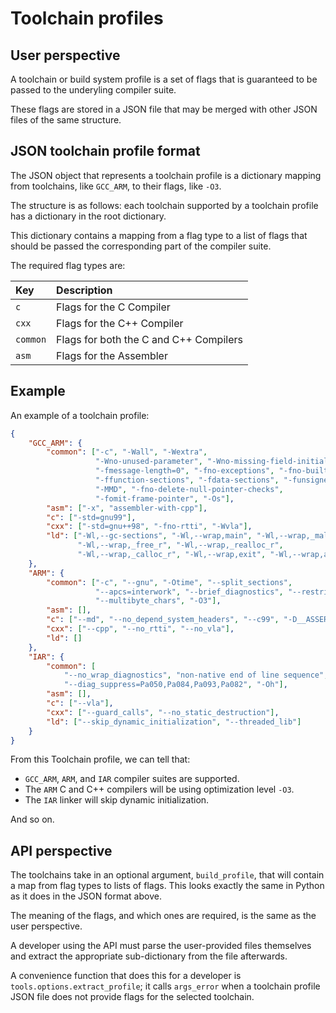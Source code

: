 # Toolchain profiles

## User perspective

A toolchain or build system profile is a set of flags that is guaranteed to be passed to the underyling compiler suite.

These flags are stored in a JSON file that may be merged with other JSON files of the same structure.

## JSON toolchain profile format

The JSON object that represents a toolchain profile is a dictionary mapping from toolchains, like `GCC_ARM`, to their flags, like `-O3`.

The structure is as follows: each toolchain supported by a toolchain profile has a dictionary in the root dictionary. 

This dictionary contains a mapping from a flag type to a list of flags that should be passed the corresponding part of the compiler suite.

The required flag types are:

| Key      | Description                           |
|:---------|:--------------------------------------|
| `c`      | Flags for the C Compiler              |
| `cxx`    | Flags for the C++ Compiler            |
| `common` | Flags for both the C and C++ Compilers|
| `asm`    | Flags for the Assembler               |

## Example

An example of a toolchain profile:

```json
{
    "GCC_ARM": {
        "common": ["-c", "-Wall", "-Wextra",
                   "-Wno-unused-parameter", "-Wno-missing-field-initializers",
                   "-fmessage-length=0", "-fno-exceptions", "-fno-builtin",
                   "-ffunction-sections", "-fdata-sections", "-funsigned-char",
                   "-MMD", "-fno-delete-null-pointer-checks",
                   "-fomit-frame-pointer", "-Os"],
        "asm": ["-x", "assembler-with-cpp"],
        "c": ["-std=gnu99"],
        "cxx": ["-std=gnu++98", "-fno-rtti", "-Wvla"],
        "ld": ["-Wl,--gc-sections", "-Wl,--wrap,main", "-Wl,--wrap,_malloc_r",
               "-Wl,--wrap,_free_r", "-Wl,--wrap,_realloc_r",
               "-Wl,--wrap,_calloc_r", "-Wl,--wrap,exit", "-Wl,--wrap,atexit"]
    },
    "ARM": {
        "common": ["-c", "--gnu", "-Otime", "--split_sections",
                   "--apcs=interwork", "--brief_diagnostics", "--restrict",
                   "--multibyte_chars", "-O3"],
        "asm": [],
        "c": ["--md", "--no_depend_system_headers", "--c99", "-D__ASSERT_MSG"],
        "cxx": ["--cpp", "--no_rtti", "--no_vla"],
        "ld": []
    },
    "IAR": {
        "common": [
            "--no_wrap_diagnostics", "non-native end of line sequence", "-e",
            "--diag_suppress=Pa050,Pa084,Pa093,Pa082", "-Oh"],
        "asm": [],
        "c": ["--vla"],
        "cxx": ["--guard_calls", "--no_static_destruction"],
        "ld": ["--skip_dynamic_initialization", "--threaded_lib"]
    }
}
```

From this Toolchain profile, we can tell that:

- `GCC_ARM`, `ARM`, and `IAR` compiler suites are supported.
- The `ARM` C and C++ compilers will be using optimization level `-O3`.
- The `IAR` linker will skip dynamic initialization.

And so on.

## API perspective

The toolchains take in an optional argument, ``build_profile``, that will contain a map from flag types to lists of flags. This looks exactly the same in Python as it does in the JSON format above.

The meaning of the flags, and which ones are required, is the same as the user perspective.

A developer using the API must parse the user-provided files themselves and extract the appropriate sub-dictionary from the file afterwards.

A convenience function that does this for a developer is `tools.options.extract_profile`; it calls ``args_error`` when a toolchain profile JSON file does not provide flags for the selected toolchain.
